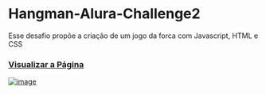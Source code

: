 # Hangman-Alura-Challenge2

Esse desafio propõe a criação de um jogo da forca com Javascript, HTML e CSS

### <a href="https://gabrielcarfepro.github.io/Hangman-Alura-Challenge2/">Visualizar a Página</a>


<a href="https://gabrielcarfepro.github.io/Hangman-Alura-Challenge2/" target="_blank">![image](https://user-images.githubusercontent.com/78583504/153448830-21fb0f32-29d9-4b8e-a26d-fe4d0c0b7800.png)</a>
